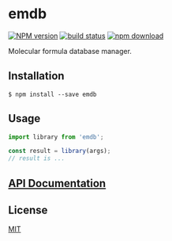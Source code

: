 # emdb

  [![NPM version][npm-image]][npm-url]
  [![build status][travis-image]][travis-url]
  [![npm download][download-image]][download-url]

Molecular formula database manager.

## Installation

`$ npm install --save emdb`

## Usage

```js
import library from 'emdb';

const result = library(args);
// result is ...
```

## [API Documentation](https://cheminfo-js.github.io/emdb/)

## License

  [MIT](./LICENSE)

[npm-image]: https://img.shields.io/npm/v/emdb.svg?style=flat-square
[npm-url]: https://www.npmjs.com/package/emdb
[travis-image]: https://img.shields.io/travis/cheminfo-js/emdb/master.svg?style=flat-square
[travis-url]: https://travis-ci.org/cheminfo-js/emdb
[download-image]: https://img.shields.io/npm/dm/emdb.svg?style=flat-square
[download-url]: https://www.npmjs.com/package/emdb
